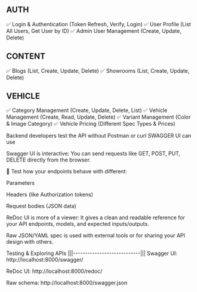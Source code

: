 AUTH
-------
✅ Login & Authentication (Token Refresh, Verify, Login)
✅ User Profile (List All Users, Get User by ID)
✅ Admin User Management (Create, Update, Delete)

CONTENT
---------
✅ Blogs (List, Create, Update, Delete)
✅ Showrooms (List, Create, Update, Delete)

VEHICLE
----------
✅ Category Management (Create, Update, Delete, List)
✅ Vehicle Management (Create, Read, Update, Delete)
✅ Variant Management (Color & Image Category)
✅ Vehicle Pricing (Different Spec Types & Prices)


Backend developers test the API without Postman or curl SWAGGER UI can use


Swagger UI is interactive:
You can send requests like GET, POST, PUT, DELETE directly from the browser.

🔧 Test how your endpoints behave with different:

Parameters

Headers (like Authorization tokens)

Request bodies (JSON data)

ReDoc UI is more of a viewer:
It gives a clean and readable reference for your API endpoints, models, and expected inputs/outputs.

Raw JSON/YAML spec is used with external tools or for sharing your API design with others.


Testing & Exploring APIs 
|||----------------------------|||
Swagger UI: http://localhost:8000/swagger/

ReDoc UI: http://localhost:8000/redoc/

Raw schema: http://localhost:8000/swagger.json

